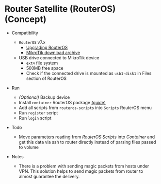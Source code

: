 # Router Satellite (RouterOS) (Concept)

- Compatibility
  - `RouterOS` v7.x
    - [Upgrading RouterOS](https://wiki.mikrotik.com/wiki/Manual:Upgrading_RouterOS)
    - [MikroTik download archive](https://mikrotik.com/download/archive)
  - USB drive connected to MikroTik device
    - `ext4` file system
    - 500MB free space
    - Check if the connected drive is mounted as `usb1-disk1` in Files section of RouterOS

- Run
  - _(Optional)_ Backup device
  - Install `container` RouterOS package [(guide)](https://systemzone.net/how-to-install-extra-packages-in-mikrotik/)
  - Add all scripts from `routeros-scripts` into `Scripts` RouterOS menu
  - Run `register` script
  - Run `login` script

- Todo
  - Move parameters reading from _RouterOS Scripts_ into _Container_ and get this data via ssh to router directly instead of parsing files passed to volume

- Notes
  - There is a problem with sending magic packets from hosts under VPN. This solution helps to send magic packets from router to almost guarantee the delivery.
